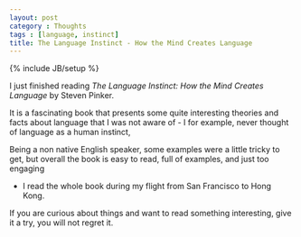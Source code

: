 ```yaml
---
layout: post
category : Thoughts
tags : [language, instinct]
title: The Language Instinct - How the Mind Creates Language
---
```

{% include JB/setup %}

I just finished reading _The Language Instinct: How the Mind Creates Language_
by Steven Pinker.

It is a fascinating book that presents some quite interesting theories and facts
about language that I was not aware of - I for example, never thought of language
as a human instinct,


Being a non native English speaker, some examples were a little tricky to get,
but overall the book is easy to read, full of examples, and just too engaging
- I read the whole book during my flight from San Francisco to Hong Kong.

If you are curious about things and want to read something interesting, give it
a try, you will not regret it.
